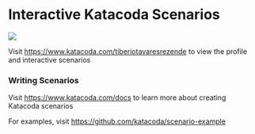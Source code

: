 # Interactive Katacoda Scenarios

[![](http://shields.katacoda.com/katacoda/tiberiotavaresrezende/count.svg)](https://www.katacoda.com/tiberiotavaresrezende "Get your profile on Katacoda.com")

Visit https://www.katacoda.com/tiberiotavaresrezende to view the profile and interactive scenarios

### Writing Scenarios
Visit https://www.katacoda.com/docs to learn more about creating Katacoda scenarios

For examples, visit https://github.com/katacoda/scenario-example
